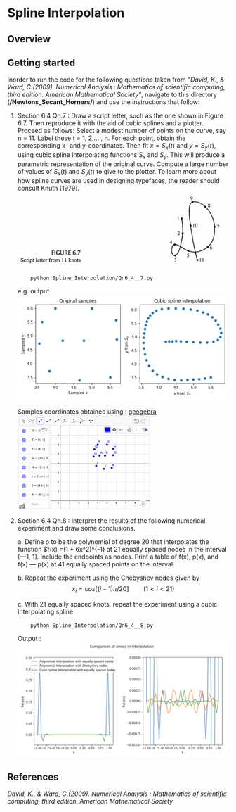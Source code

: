 # Spline Interpolation

## Overview


## Getting started
Inorder to run the code for the following questions taken from *"David, K., & Ward, C.(2009). Numerical Analysis : Mathematics of scientific computing, third edition. American Mathematical Society"*, navigate to this directory (**/Newtons_Secant_Horners/**) and use the instructions that follow:

1. Section 6.4 Qn.7 : Draw a script letter, such as the one shown in Figure 6.7. Then reproduce it with the aid of cubic splines and a plotter. Proceed as follows: Select a modest number of points on the curve, say n = 11. Label these t = 1, 2,... , n. For each point, obtain the corresponding x- and y-coordinates. Then fit $x = S_x(t)$ and $y = S_y(t)$, using cubic spline interpolating functions $S_x$ and $S_y$. This will produce a parametric representation of the original curve. Compute a large number of values of $S_x(t)$ and $S_y(t)$ to give to the plotter. To learn more about how spline curves are used in designing typefaces, the reader should consult Knuth [1979]. <img src="./images/Fig6_7.png" alt="drawing" width="500"/>

           
           python Spline_Interpolation/Qn6_4__7.py
           
    e.g. output <img src="./images/output_Qn6.4_7.png" alt="drawing" width="500"/>

    Samples coordinates obtained using : [geogebra](https://www.geogebra.org/m/HmnV33gj)
    <img src="./images/SamplesQn6.4_7.png" alt="drawing" width="300"/>

2. Section 6.4 Qn.8 : Interpret the results of the following numerical experiment and draw some conclusions.

    a. Define p to be the polynomial of degree 20 that interpolates the function $f(x) =(1 + 6x^2)^{-1} at 21 equally spaced nodes in the interval [—1, 1]. Include the endpoints as nodes. Print a table of f(x), p(x), and f(x) — p(x) at 41 equally spaced points on the interval.

    b. Repeat the experiment using the Chebyshev nodes given by $$x_i = cos[(i - 1)\pi/20] \quad \quad (1 < i < 21) $$

    c. With 21 equally spaced knots, repeat the experiment using a cubic interpolating spline
           
           python Spline_Interpolation/Qn6_4__8.py
           
    Output : <img src="./images/output_Qn6.4_8.png" alt="drawing" width="600"/>
           

## References
*David, K., & Ward, C.(2009). Numerical Analysis : Mathematics of scientific computing, third edition. American Mathematical Society*
